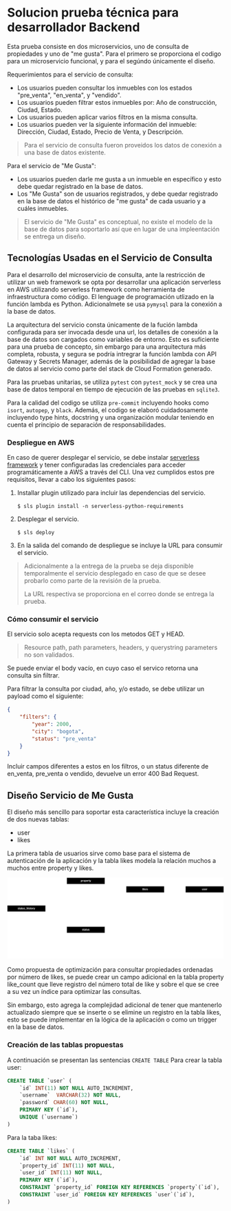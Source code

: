 #  Solucion prueba técnica para desarrollador Backend

Esta prueba consiste en dos microservicios, uno de consulta de propiedades y uno de "me gusta". Para el primero se proporciona el codigo para un microservicio funcional, y para el segúndo únicamente el diseño.

Requerimientos para el servicio de consulta:
- Los usuarios pueden consultar los inmuebles con los estados "pre_venta", "en_venta", y "vendido".
- Los usuarios pueden filtrar estos inmuebles por: Año de construcción, Ciudad, Estado.
- Los usuarios pueden aplicar varios filtros en la misma consulta.
- Los usuarios pueden ver la siguiente información del inmueble: Dirección, Ciudad, Estado, Precio de Venta, y Descripción.

> Para el servicio de consulta fueron proveidos los datos de conexión a una base de datos existente.

Para el servicio de "Me Gusta":
- Los usuarios pueden darle me gusta a un inmueble en específico y esto debe quedar registrado en la base de datos.
- Los "Me Gusta" son de usuarios registrados, y debe quedar registrado en la base de datos el histórico de "me gusta" de cada usuario y a cuáles inmuebles.

> El servicio de "Me Gusta" es conceptual, no existe el modelo de la base de datos para soportarlo así que en lugar de una impleentación se entrega un diseño.

## Tecnologías Usadas en el Servicio de Consulta

Para el desarrollo del microservicio de consulta, ante la restricción de utilizar un web framework se opta por desarrollar una aplicación serverless en AWS utilizando serverless framework como herramienta de infraestructura como código. El lenguage de programación utlizado en la función lambda es Python. Adicionalmete se usa `pymysql` para la conexión a la base de datos.

La arquitectura del servicio consta únicamente de la fución lambda configurada para ser invocada desde una url, los detalles de conexión a la base de datos son cargados como variables de entorno. Esto es suficiente para una prueba de concepto, sin embargo para una arquitectura más completa, robusta, y segura se podría intregrar la función lambda con API Gateway y Secrets Manager, además de la posibilidad de agregar la base de datos al servicio como parte del stack de Cloud Formation generado.

Para las pruebas unitarias, se utiliza `pytest` con `pytest_mock` y se crea una base de datos temporal en tiempo de ejecución de las pruebas en `sqlite3`.

Para la calidad del codigo se utiliza `pre-commit` incluyendo hooks como `isort`, `autopep`, y `black`. Además, el codigo se elaboró cuidadosamente incluyendo type hints, docstring y una organización modular teniendo en cuenta el principio de separación de responsabilidades.

### Despliegue en AWS

En caso de querer desplegar el servicio, se debe instalar [serverless framework](https://www.serverless.com/framework/docs/getting-started) y tener configuradas las credenciales para acceder programáticamente a AWS a través del CLI. Una vez cumplidos estos pre requisitos, llevar a cabo los siguientes pasos:

1. Installar plugin utilizado para incluir las dependencias del servicio.
    ```
    $ sls plugin install -n serverless-python-requirements
    ```
2. Desplegar el servicio.
    ```
    $ sls deploy
    ```
3. En la salida del comando de despliegue se incluye la URL para consumir el servicio.

> Adicionalmente a la entrega de la prueba se deja disponible temporalmente el servicio desplegado en caso de que se desee probarlo como parte de la revisión de la prueba.
>
> La URL respectiva se proporciona en el correo donde se entrega la prueba.

### Cómo consumir el servicio

El servicio solo acepta requests con los metodos GET y HEAD.

> Resource path, path parameters, headers, y querystring parameters no son validados.

Se puede enviar el body vacío, en cuyo caso el servico retorna una consulta sin filtrar.

Para filtrar la consulta por ciudad, año, y/o estado, se debe utilizar un payload como el siguiente:

```json
{
    "filters": {
        "year": 2000,
        "city": "bogota",
        "status": "pre_venta"
    }
}
```

Incluir campos diferentes a estos en los filtros, o un status diferente de en_venta, pre_venta o vendido, devuelve un error 400 Bad Request.

## Diseño Servicio de Me Gusta

El diseño más sencillo para soportar esta característica incluye la creación de dos nuevas tablas:
- user
- likes

La primera tabla de usuarios sirve como base para el sistema de autenticación de la aplicación y la tabla likes modela la relación muchos a muchos entre property y likes.

![diagrama entidad relacion](like_service/entity-relationship-diagram.drawio.png)

Como propuesta de optimización para consultar propiedades ordenadas por número de likes, se puede crear un campo adicional en la tabla property like_count que lleve registro del número total de like y sobre el que se cree a su vez un índice para optimizar las consultas.

Sin embargo, esto agrega la complejidad adicional de tener que mantenerlo actualizado siempre que se inserte o se elimine un registro en la tabla likes, esto se puede implementar en la lógica de la aplicación o como un trigger en la base de datos.

### Creación de las tablas propuestas

A continuación se presentan las sentencias `CREATE TABLE`
Para crear la tabla user:

```sql
CREATE TABLE `user` (
    `id` INT(11) NOT NULL AUTO_INCREMENT,
    `username`  VARCHAR(32) NOT NULL,
    `password` CHAR(60) NOT NULL,
    PRIMARY KEY (`id`),
    UNIQUE (`username`)
)
```

Para la taba likes:
```sql
CREATE TABLE `likes` (
    `id` INT NOT NULL AUTO_INCREMENT,
    `property_id` INT(11) NOT NULL,
    `user_id` INT(11) NOT NULL,
    PRIMARY KEY (`id`),
    CONSTRAINT `property_id` FOREIGN KEY REFERENCES `property`(`id`),
    CONSTRAINT `user_id` FOREIGN KEY REFERENCES `user`(`id`),
)
```
